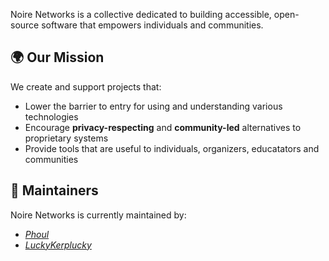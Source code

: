 Noire Networks is a collective dedicated to building accessible, open-source software that empowers individuals and communities. 

## 🌍 Our Mission

We create and support projects that:

- Lower the barrier to entry for using and understanding various technologies
- Encourage **privacy-respecting** and **community-led** alternatives to proprietary systems
- Provide tools that are useful to individuals, organizers, educatators and communities

## 👥 Maintainers

Noire Networks is currently maintained by:

- _[Phoul](https://github.com/phoul)_
- _[LuckyKerplucky](https://github.com/luckykerplucky)_
